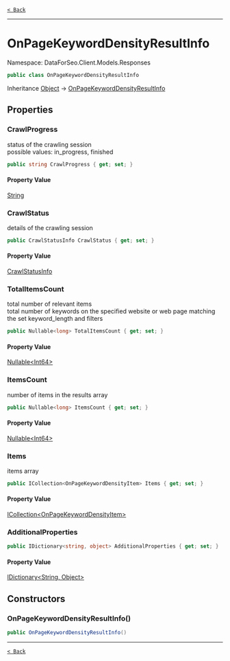 [`< Back`](./)

---

# OnPageKeywordDensityResultInfo

Namespace: DataForSeo.Client.Models.Responses

```csharp
public class OnPageKeywordDensityResultInfo
```

Inheritance [Object](https://docs.microsoft.com/en-us/dotnet/api/system.object) → [OnPageKeywordDensityResultInfo](./dataforseo.client.models.responses.onpagekeyworddensityresultinfo)

## Properties

### **CrawlProgress**

status of the crawling session
 <br>possible values: in_progress, finished

```csharp
public string CrawlProgress { get; set; }
```

#### Property Value

[String](https://docs.microsoft.com/en-us/dotnet/api/system.string)<br>

### **CrawlStatus**

details of the crawling session

```csharp
public CrawlStatusInfo CrawlStatus { get; set; }
```

#### Property Value

[CrawlStatusInfo](./dataforseo.client.models.crawlstatusinfo)<br>

### **TotalItemsCount**

total number of relevant items
 <br>total number of keywords on the specified website or web page matching the set keyword_length and filters

```csharp
public Nullable<long> TotalItemsCount { get; set; }
```

#### Property Value

[Nullable&lt;Int64&gt;](https://docs.microsoft.com/en-us/dotnet/api/system.nullable-1)<br>

### **ItemsCount**

number of items in the results array

```csharp
public Nullable<long> ItemsCount { get; set; }
```

#### Property Value

[Nullable&lt;Int64&gt;](https://docs.microsoft.com/en-us/dotnet/api/system.nullable-1)<br>

### **Items**

items array

```csharp
public ICollection<OnPageKeywordDensityItem> Items { get; set; }
```

#### Property Value

[ICollection&lt;OnPageKeywordDensityItem&gt;](./dataforseo.client.models.onpagekeyworddensityitem)<br>

### **AdditionalProperties**

```csharp
public IDictionary<string, object> AdditionalProperties { get; set; }
```

#### Property Value

[IDictionary&lt;String, Object&gt;](https://docs.microsoft.com/en-us/dotnet/api/system.collections.generic.idictionary-2)<br>

## Constructors

### **OnPageKeywordDensityResultInfo()**

```csharp
public OnPageKeywordDensityResultInfo()
```

---

[`< Back`](./)
